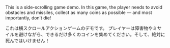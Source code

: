 This is a side-scrolling game demo. 
In this game, the player needs to avoid obstacles and missiles, collect as many coins as possible — and most importantly, don’t die!

これは横スクロールアクションゲームのデモです。
プレイヤーは障害物やミサイルを避けながら、できるだけ多くのコインを集めてください。そして、絶対に死んではいけません！
